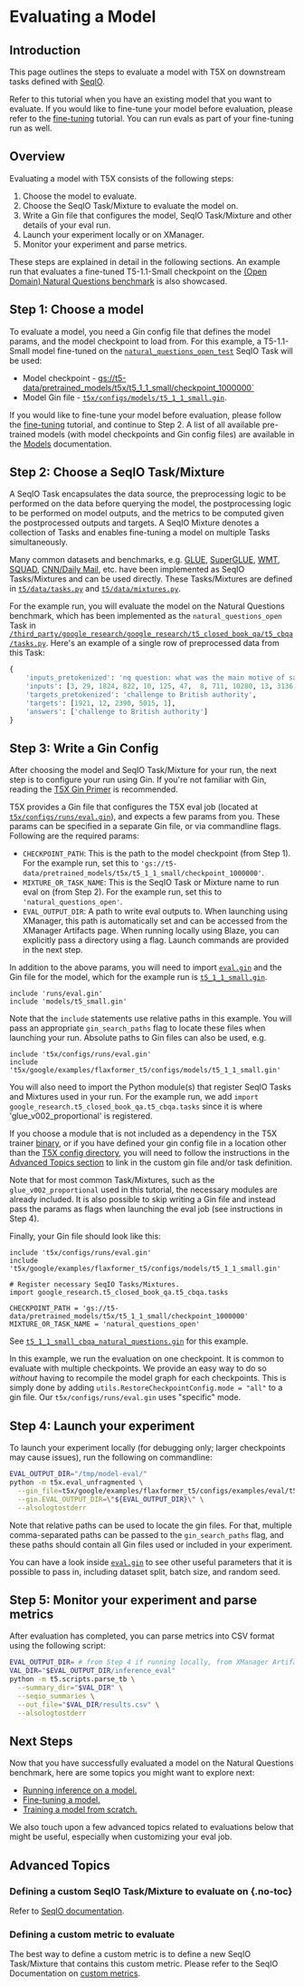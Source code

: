 # Evaluating a Model


## Introduction

This page outlines the steps to evaluate a model with T5X on downstream tasks
defined with [SeqIO](https://github.com/google/seqio/blob/main/README.md).

Refer to this tutorial when you have an existing model that you want to
evaluate. If you would like to fine-tune your model before evaluation, please
refer to the [fine-tuning](finetune.md) tutorial. You can run evals as part of
your fine-tuning run as well.

## Overview

Evaluating a model with T5X consists of the following steps:

1.  Choose the model to evaluate.
1.  Choose the SeqIO Task/Mixture to evaluate the model on.
1.  Write a Gin file that configures the model, SeqIO Task/Mixture and other
    details of your eval run.
1.  Launch your experiment locally or on XManager.
1.  Monitor your experiment and parse metrics.

These steps are explained in detail in the following sections. An example run
that evaluates a fine-tuned T5-1.1-Small checkpoint on the
[(Open Domain) Natural Questions benchmark](https://ai.google.com/research/NaturalQuestions/)
is also showcased.

## Step 1: Choose a model

To evaluate a model, you need a Gin config file that defines the model params,
and the model checkpoint to load from. For this example, a T5-1.1-Small model
fine-tuned on the
[`natural_questions_open_test`](https://github.com/google-research/google-research/tree/master/t5_closed_book_qa/t5_cbqa/tasks.py?l=141&rcl=370261021)
SeqIO Task will be used:

+   Model checkpoint -
    [gs://t5-data/pretrained_models/t5x/t5_1_1_small/checkpoint_1000000`](https://console.cloud.google.com/storage/browser/t5-data/pretrained_models/t5x/t5_1_1_small/)
+   Model Gin file -
    [`t5x/configs/models/t5_1_1_small.gin`](https://github.com/google-research/t5x/blob/main/t5x/google/examples/flaxformer_t5/configs/models/t5_1_1_small.gin).

If you would like to fine-tune your model before evaluation, please follow the
[fine-tuning](finetune.md) tutorial, and continue to Step 2. A list of all
available pre-trained models (with model checkpoints and Gin config files) are
available in the [Models](https://github.com/google-research/t5x/blob/main/docs/models.md) documentation.

## Step 2: Choose a SeqIO Task/Mixture

A SeqIO Task encapsulates the data source, the preprocessing logic to be
performed on the data before querying the model, the postprocessing logic to be
performed on model outputs, and the metrics to be computed given the
postprocessed outputs and targets. A SeqIO Mixture denotes a collection of Tasks
and enables fine-tuning a model on multiple Tasks simultaneously.

Many common datasets and benchmarks, e.g. [GLUE](https://gluebenchmark.com/),
[SuperGLUE](https://super.gluebenchmark.com/),
[WMT](https://www.tensorflow.org/datasets/catalog/wmt_t2t_translate),
[SQUAD](https://rajpurkar.github.io/SQuAD-explorer/),
[CNN/Daily Mail](https://github.com/abisee/cnn-dailymail), etc. have been
implemented as SeqIO Tasks/Mixtures and can be used directly. These
Tasks/Mixtures are defined in
[`t5/data/tasks.py`](https://github.com/google-research/text-to-text-transfer-transformer/tree/main/t5/data/tasks.py) and
[`t5/data/mixtures.py`](https://github.com/google-research/text-to-text-transfer-transformer/tree/main/t5/data/mixtures.py).

For the example run, you will evaluate the model on the Natural Questions
benchmark, which has been implemented as the `natural_questions_open` Task in
[`/third_party/google_research/google_research/t5_closed_book_qa/t5_cbqa/tasks.py`](https://github.com/google-research/google-research/tree/master/t5_closed_book_qa/t5_cbqa/tasks.py?l=98&rcl=370261021).
Here's an example of a single row of preprocessed data from this Task:

```python
{
    'inputs_pretokenized': 'nq question: what was the main motive of salt march',
    'inputs': [3, 29, 1824, 822, 10, 125, 47,  8, 711, 10280, 13, 3136, 10556, 1]
    'targets_pretokenized': 'challenge to British authority',
    'targets': [1921, 12, 2390, 5015, 1],
    'answers': ['challenge to British authority']
}
```

## Step 3: Write a Gin Config

After choosing the model and SeqIO Task/Mixture for your run, the next step is
to configure your run using Gin. If you're not familiar with Gin, reading the
[T5X Gin Primer](gin.md) is recommended.

T5X provides a Gin file that configures the T5X eval job (located at
[`t5x/configs/runs/eval.gin`](https://github.com/google-research/t5x/blob/main/t5x/configs/runs/eval.gin)),
and expects a few params from you. These params can be specified in a separate
Gin file, or via commandline flags. Following are the required params:

+   `CHECKPOINT_PATH`: This is the path to the model checkpoint (from Step 1).
    For the example run, set this to
    `'gs://t5-data/pretrained_models/t5x/t5_1_1_small/checkpoint_1000000'`.
+   `MIXTURE_OR_TASK_NAME`: This is the SeqIO Task or Mixture name to run eval
    on (from Step 2). For the example run, set this to
    `'natural_questions_open'`.
+   `EVAL_OUTPUT_DIR`: A path to write eval outputs to. When launching using
    XManager, this path is automatically set and can be accessed from the
    XManager Artifacts page. When running locally using Blaze, you can
    explicitly pass a directory using a flag. Launch commands are provided in
    the next step.

In addition to the above params, you will need to import
[`eval.gin`](https://github.com/google-research/t5x/blob/main/t5x/configs/runs/eval.gin) and the
Gin file for the model, which for the example run is
[`t5_1_1_small.gin`](https://github.com/google-research/t5x/blob/main/t5x/google/examples/flaxformer_t5/configs/models/t5_1_1_small.gin).

```gin
include 'runs/eval.gin'
include 'models/t5_small.gin'
```

Note that the `include` statements use relative paths in this example. You will
pass an appropriate `gin_search_paths` flag to locate these files when launching
your run. Absolute paths to Gin files can also be used, e.g.

```gin
include 't5x/configs/runs/eval.gin'
include 't5x/google/examples/flaxformer_t5/configs/models/t5_1_1_small.gin'
```

You will also need to import the Python module(s) that register SeqIO Tasks and
Mixtures used in your run. For the example run, we add `import
google_research.t5_closed_book_qa.t5_cbqa.tasks`
since it is where 'glue_v002_proportional' is registered.

If you choose a module that is not included as a dependency in the T5X trainer
[binary](https://github.com/google-research/t5x/blob/main/t5x/BUILD;l=76;rcl=398627055), or if you
have defined your gin config file in a location other than the
[T5X config directory](https://github.com/google-research/t5x/blob/main/t5x/configs/), you will
need to follow the instructions in the
[Advanced Topics section](#custom-t5x-binaries) to link in the custom gin file
and/or task definition.

Note that for most common Task/Mixtures, such as the `glue_v002_proportional`
used in this tutorial, the necessary modules are already included. It is also
possible to skip writing a Gin file and instead pass the params as flags when
launching the eval job (see instructions in Step 4).

Finally, your Gin file should look like this:

```gin
include 't5x/configs/runs/eval.gin'
include 't5x/google/examples/flaxformer_t5/configs/models/t5_1_1_small.gin'

# Register necessary SeqIO Tasks/Mixtures.
import google_research.t5_closed_book_qa.t5_cbqa.tasks

CHECKPOINT_PATH = 'gs://t5-data/pretrained_models/t5x/t5_1_1_small/checkpoint_1000000'
MIXTURE_OR_TASK_NAME = 'natural_questions_open'
```

See
[`t5_1_1_small_cbqa_natural_questions.gin`](https://github.com/google-research/t5x/blob/main/t5x/google/examples/flaxformer_t5/configs/examples/eval/t5_1_1_small_cbqa_natural_questions.gin)
for this example.

In this example, we run the evaluation on one checkpoint. It is common to
evaluate with multiple checkpoints. We provide an easy way to do so *without*
having to recompile the model graph for each checkpoints. This is simply done by
adding `utils.RestoreCheckpointConfig.mode = "all"` to a gin file. Our
`t5x/configs/runs/eval.gin` uses "specific" mode.

## Step 4: Launch your experiment

To launch your experiment locally (for debugging only; larger checkpoints may
cause issues), run the following on commandline:

```sh
EVAL_OUTPUT_DIR="/tmp/model-eval/"
python -m t5x.eval_unfragmented \
  --gin_file=t5x/google/examples/flaxformer_t5/configs/examples/eval/t5_1_1_small_cbqa_natural_questions.gin \
  --gin.EVAL_OUTPUT_DIR=\"${EVAL_OUTPUT_DIR}\" \
  --alsologtostderr
```

Note that relative paths can be used to locate the gin files. For that, multiple
comma-separated paths can be passed to the `gin_search_paths` flag, and these
paths should contain all Gin files used or included in your experiment.


You can have a look inside
[`eval.gin`](https://github.com/google-research/t5x/blob/main/t5x/configs/runs/eval.gin) to see
other useful parameters that it is possible to pass in, including dataset split,
batch size, and random seed.

## Step 5: Monitor your experiment and parse metrics


After evaluation has completed, you can parse metrics into CSV format using the
following script:

```sh
EVAL_OUTPUT_DIR= # from Step 4 if running locally, from XManager Artifacts otherwise
VAL_DIR="$EVAL_OUTPUT_DIR/inference_eval"
python -m t5.scripts.parse_tb \
  --summary_dir="$VAL_DIR" \
  --seqio_summaries \
  --out_file="$VAL_DIR/results.csv" \
  --alsologtostderr
```

## Next Steps

Now that you have successfully evaluated a model on the Natural Questions
benchmark, here are some topics you might want to explore next:

+   [Running inference on a model.](infer.md)
+   [Fine-tuning a model.](finetune.md)
+   [Training a model from scratch.](pretrain.md)

We also touch upon a few advanced topics related to evaluations below that might
be useful, especially when customizing your eval job.

## Advanced Topics


### Defining a custom SeqIO Task/Mixture to evaluate on {.no-toc}

Refer to [SeqIO documentation](https://github.com/google/seqio/blob/main/README.md).

### Defining a custom metric to evaluate

The best way to define a custom metric is to define a new SeqIO Task/Mixture
that contains this custom metric. Please refer to the SeqIO Documentation on
[custom metrics](https://github.com/google/seqio/blob/main/README.md#metrics).
